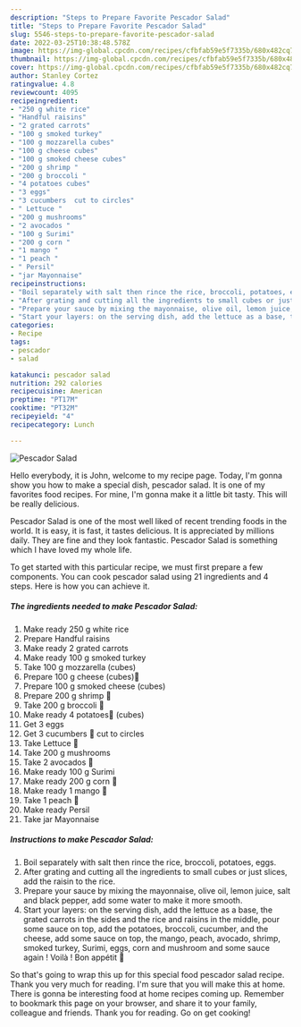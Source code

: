 ```yaml
---
description: "Steps to Prepare Favorite Pescador Salad"
title: "Steps to Prepare Favorite Pescador Salad"
slug: 5546-steps-to-prepare-favorite-pescador-salad
date: 2022-03-25T10:38:48.578Z
image: https://img-global.cpcdn.com/recipes/cfbfab59e5f7335b/680x482cq70/pescador-salad-recipe-main-photo.jpg
thumbnail: https://img-global.cpcdn.com/recipes/cfbfab59e5f7335b/680x482cq70/pescador-salad-recipe-main-photo.jpg
cover: https://img-global.cpcdn.com/recipes/cfbfab59e5f7335b/680x482cq70/pescador-salad-recipe-main-photo.jpg
author: Stanley Cortez
ratingvalue: 4.8
reviewcount: 4095
recipeingredient:
- "250 g white rice"
- "Handful raisins"
- "2 grated carrots"
- "100 g smoked turkey"
- "100 g mozzarella cubes"
- "100 g cheese cubes"
- "100 g smoked cheese cubes"
- "200 g shrimp "
- "200 g broccoli "
- "4 potatoes cubes"
- "3 eggs"
- "3 cucumbers  cut to circles"
- " Lettuce "
- "200 g mushrooms"
- "2 avocados "
- "100 g Surimi"
- "200 g corn "
- "1 mango "
- "1 peach "
- " Persil"
- "jar Mayonnaise"
recipeinstructions:
- "Boil separately with salt then rince the rice, broccoli, potatoes, eggs."
- "After grating and cutting all the ingredients to small cubes or just slices, add the raisin to the rice."
- "Prepare your sauce by mixing the mayonnaise, olive oil, lemon juice, salt and black pepper, add some water to make it more smooth."
- "Start your layers: on the serving dish, add the lettuce as a base, the grated carrots in the sides and the rice and raisins in the middle, pour some sauce on top, add the potatoes, broccoli, cucumber, and the cheese, add some sauce on top, the mango, peach, avocado, shrimp, smoked turkey, Surimi, eggs, corn and mushroom and some sauce again ! Voilà ! Bon appétit 💌"
categories:
- Recipe
tags:
- pescador
- salad

katakunci: pescador salad 
nutrition: 292 calories
recipecuisine: American
preptime: "PT17M"
cooktime: "PT32M"
recipeyield: "4"
recipecategory: Lunch

---
```



![Pescador Salad](https://img-global.cpcdn.com/recipes/cfbfab59e5f7335b/680x482cq70/pescador-salad-recipe-main-photo.jpg)

Hello everybody, it is John, welcome to my recipe page. Today, I'm gonna show you how to make a special dish, pescador salad. It is one of my favorites food recipes. For mine, I'm gonna make it a little bit tasty. This will be really delicious.



Pescador Salad is one of the most well liked of recent trending foods in the world. It is easy, it is fast, it tastes delicious. It is appreciated by millions daily. They are fine and they look fantastic. Pescador Salad is something which I have loved my whole life.


To get started with this particular recipe, we must first prepare a few components. You can cook pescador salad using 21 ingredients and 4 steps. Here is how you can achieve it.

<!--inarticleads1-->

##### The ingredients needed to make Pescador Salad:

1. Make ready 250 g white rice
1. Prepare Handful raisins
1. Make ready 2 grated carrots
1. Make ready 100 g smoked turkey
1. Take 100 g mozzarella (cubes)
1. Prepare 100 g cheese (cubes)🧀
1. Prepare 100 g smoked cheese (cubes)
1. Prepare 200 g shrimp 🍤
1. Take 200 g broccoli 🥦
1. Make ready 4 potatoes🥔 (cubes)
1. Get 3 eggs
1. Get 3 cucumbers 🥒 cut to circles
1. Take  Lettuce 🥬
1. Take 200 g mushrooms
1. Take 2 avocados 🥑
1. Make ready 100 g Surimi
1. Make ready 200 g corn 🌽
1. Make ready 1 mango 🥭
1. Take 1 peach 🍑
1. Make ready  Persil
1. Take jar Mayonnaise




<!--inarticleads2-->

##### Instructions to make Pescador Salad:

1. Boil separately with salt then rince the rice, broccoli, potatoes, eggs.
1. After grating and cutting all the ingredients to small cubes or just slices, add the raisin to the rice.
1. Prepare your sauce by mixing the mayonnaise, olive oil, lemon juice, salt and black pepper, add some water to make it more smooth.
1. Start your layers: on the serving dish, add the lettuce as a base, the grated carrots in the sides and the rice and raisins in the middle, pour some sauce on top, add the potatoes, broccoli, cucumber, and the cheese, add some sauce on top, the mango, peach, avocado, shrimp, smoked turkey, Surimi, eggs, corn and mushroom and some sauce again ! Voilà ! Bon appétit 💌




So that's going to wrap this up for this special food pescador salad recipe. Thank you very much for reading. I'm sure that you will make this at home. There is gonna be interesting food at home recipes coming up. Remember to bookmark this page on your browser, and share it to your family, colleague and friends. Thank you for reading. Go on get cooking!
